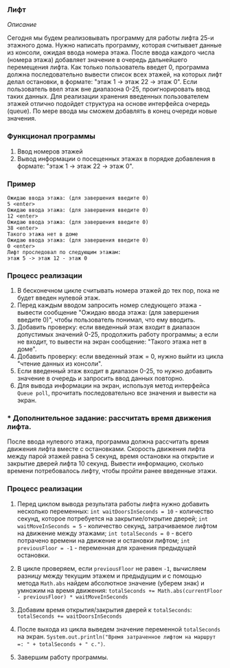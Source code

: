 ### Лифт

*Описание*

Сегодня мы будем реализовывать программу для работы лифта 25-и этажного дома.
Нужно написать программу, которая считывает данные из консоли, ожидая ввода номера этажа. После ввода каждого числа 
(номера этажа) добавляет значение в очередь дальнейшего перемещения лифта.
Как только пользователь введет 0, программа должна последовательно вывести список всех этажей, на которых лифт делал 
остановки, в формате: "этаж 1 -> этаж 22 -> этаж 0".
Если пользователь ввел этаж вне диапазона 0-25, проигнорировать ввод таких данных.
Для реализации хранения введенных пользователем этажей отлично подойдет структура на основе интерфейса очередь (queue). 
По мере ввода мы сможем добавлять в конец очереди новые значения.

### Функционал программы
1. Ввод номеров этажей
2. Вывод информации о посещенных этажах в порядке добавления в формате: "этаж 1 -> этаж 22 -> этаж 0".

### Пример
```
Ожидаю ввода этажа: (для завершения введите 0)
5 <enter>
Ожидаю ввода этажа: (для завершения введите 0)
12 <enter>
Ожидаю ввода этажа: (для завершения введите 0)
38 <enter>
Такого этажа нет в доме
Ожидаю ввода этажа: (для завершения введите 0)
0 <enter>
Лифт проследовал по следующим этажам:
этаж 5 -> этаж 12 - этаж 0   
```

### Процесс реализации

1. В бесконечном цикле считывать номера этажей до тех пор, пока не будет введен нулевой этаж.
2. Перед каждым вводом запросить номер следующего этажа - вывести сообщение "Ожидаю ввода этажа: (для завершения 
   введите 0)", чтобы пользователь понимал, что ему вводить.
3. Добавить проверку: если введенный этаж входит в диапазон допустимых значений 0-25, продолжить работу программы; а 
   если не входит, то вывести на экран сообщение: "Такого этажа нет в доме".
4. Добавить проверку: если введенный этаж = 0, нужно выйти из цикла "чтение данных из консоли".
5. Если введенный этаж входит в диапазон 0-25, то нужно добавить значение в очередь и запросить ввод данных повторно.
6. Для вывода информации на экран, используя метод интерфейса `Queue poll`, прочитать последовательно все значения и 
   вывести на экран.

### * Дополнительное задание: рассчитать время движения лифта.

После ввода нулевого этажа, программа должна рассчитать время движения лифта вместе с остановками. Скорость движения 
лифта между парой этажей равна 5 секунд, время остановки на открытие и закрытие дверей лифта 10 секунд. Вывести 
информацию, сколько времени потребовалось лифту, чтобы пройти ранее введенные этажи.

### Процесс реализации

1. Перед циклом вывода результата работы лифта нужно добавить несколько переменных:
   `int waitDoorsInSeconds = 10` - количество секунд, которое потребуется на закрытие/открытие дверей;
   `int waitMoveInSeconds = 5` - количество секунд, затрачиваемое лифтом на движение между этажами;
   `int totalSeconds = 0` - всего потрачено времени на движение и остановки лифтом;
   `int previousFloor = -1` - переменная для хранения предыдущей остановки.

2. В цикле проверяем, если `previousFloor` не равен `-1`, вычисляем разницу между текущим этажем и предыдущим и с
   помощью метода `Math.abs` найдем абсолютное значение (уберем знак) и умножим на время движения:
   `totalSeconds += Math.abs(currentFloor - previousFloor) * waitMoveInSeconds`

3. Добавим время открытия/закрытия дверей к `totalSeconds`:
   `totalSeconds += waitDoorsInSeconds`

4. После выхода из цикла выведем значение переменной `totalSeconds` на экран.
   `System.out.println("Время затраченное лифтом на маршрут =: " + totalSeconds + " с.")`.

5. Завершим работу программы.
